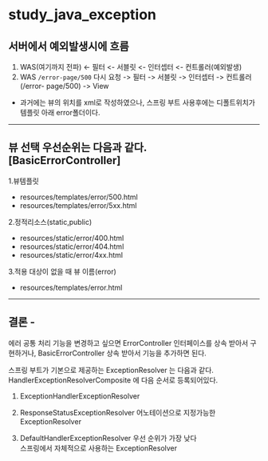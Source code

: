 # study_java_exception

## 서버에서 예외발생시에 흐름
1. WAS(여기까지 전파) <- 필터 <- 서블릿 <- 인터셉터 <- 컨트롤러(예외발생)
2. WAS `/error-page/500` 다시 요청 -> 필터 -> 서블릿 -> 인터셉터 -> 컨트롤러(/error- page/500) -> View 


- 과거에는 뷰의 위치를 xml로 작성하였으나, 스프링 부트 사용후에는 디폴트위치가 템플릿 아래 error폴더이다.


----


## 뷰 선택 우선순위는 다음과 같다. [BasicErrorController]
1.뷰템플릿 
- resources/templates/error/500.html 
- resources/templates/error/5xx.html


2.정적리소스(static,public) 
- resources/static/error/400.html 
- resources/static/error/404.html
- resources/static/error/4xx.html 


3.적용 대상이 없을 때 뷰 이름(error) 
- resources/templates/error.html


----


## 결론 - 
에러 공통 처리 기능을 변경하고 싶으면 ErrorController 인터페이스를 상속 받아서 구현하거나, 
BasicErrorController 상속 받아서 기능을 추가하면 된다. 



스프링 부트가 기본으로 제공하는 ExceptionResolver 는 다음과 같다. 
HandlerExceptionResolverComposite 에 다음 순서로 등록되어있다.

1. ExceptionHandlerExceptionResolver

2. ResponseStatusExceptionResolver
  어노테이션으로 지정가능한 ExceptionResolver
3. DefaultHandlerExceptionResolver 우선 순위가 가장 낮다  
스프링에서 자체적으로 사용하는 ExceptionResolver
